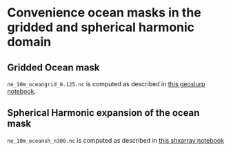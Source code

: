# Convenience ocean masks in the gridded and spherical harmonic domain

## Gridded Ocean mask

`ne_10m_oceangrid_0.125.nc` is computed as described in  [this geoslurp notebook](https://github.com/strawpants/geoslurp/blob/master/docs/source/notebooks/OceanFunction.ipynb).

## Spherical Harmonic expansion of the ocean mask

`ne_10m_oceansh_n300.nc` is computed as described in  [this shxarray notebook](https://github.com/ITC-Water-Resources/shxarray/blob/main/docs/source/notebooks/OceanMask.ipynb) 


